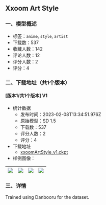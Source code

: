 ## Xxoom Art Style
### 一、模型概述

- 标签：`anime`, `style`, `artist`
- 下载数：537
- 收藏人数：142
- 评论人数：12
- 评分人数：2
- 评分：4

### 二、下载地址（共1个版本）

#### [版本1/共1个版本] V1

- 统计数据
  - 发布时间：2023-02-08T13:34:51.976Z
  - 原始模型：SD 1.5
  - 下载数：537
  - 评分人数：2
  - 评分：4
- 下载地址
  - [xxoomArtStyle_v1.ckpt](https://civitai.com/api/download/models/5850)
- 样例图像：

| <img src="https://image.civitai.com/xG1nkqKTMzGDvpLrqFT7WA/520bdff8-5a3b-46a1-72d6-1cf499b12a00/width=450/50105.jpeg" /> | <img src="https://image.civitai.com/xG1nkqKTMzGDvpLrqFT7WA/6f197cb6-d951-4fa0-8907-010a37514400/width=450/50106.jpeg" /> | <img src="https://image.civitai.com/xG1nkqKTMzGDvpLrqFT7WA/79bdee81-75ba-46c0-9a5d-d684c0002600/width=450/50103.jpeg" /> | <img src="https://image.civitai.com/xG1nkqKTMzGDvpLrqFT7WA/95a0d22a-36ce-41f4-97ac-bdec62f6f500/width=450/50104.jpeg" /> |
| ---- | ---- | ---- | ---- |


### 三、详情
<p>Trained using Danbooru for the dataset.</p>